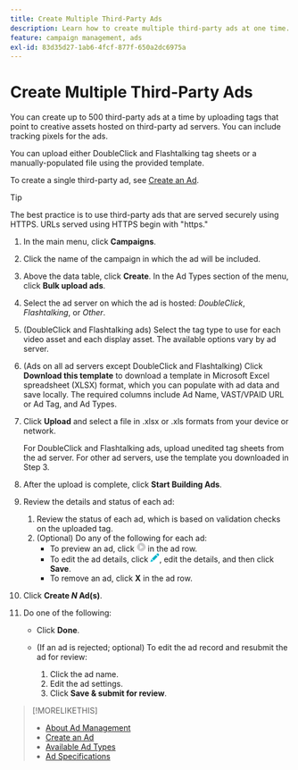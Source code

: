 ```yaml
---
title: Create Multiple Third-Party Ads
description: Learn how to create multiple third-party ads at one time.
feature: campaign management, ads
exl-id: 83d35d27-1ab6-4fcf-877f-650a2dc6975a
---
```

# Create Multiple Third-Party Ads

You can create up to 500 third-party ads at a time by uploading tags that point to creative assets hosted on third-party ad servers. You can include tracking pixels for the ads.<!-- The bulksheet template for other ad servers says you can include 200. Which is it: 200 or 500? -->

You can upload either DoubleClick and Flashtalking tag sheets or  a manually-populated file using the provided template.

To create a single third-party ad, see [Create an Ad](ad-create.md).

>[!TIP]
>
> The best practice is to use third-party ads that are served securely using HTTPS. URLs served using HTTPS begin with "https."

1. In the main menu, click **Campaigns**.

1. Click the name of the campaign in which the ad will be included.

1. Above the data table, click **Create**. In the Ad Types section of the menu, click **Bulk upload ads**.

1. Select the ad server on which the ad is hosted: *DoubleClick*, *Flashtalking*, or *Other*.

1. (DoubleClick and Flashtalking ads) Select the tag type to use for each video asset and each display asset. The available options vary by ad server.

1. (Ads on all ad servers except DoubleClick and Flashtalking) Click **Download this template** to download a template in Microsoft Excel spreadsheet (XLSX) format, which you can populate with ad data and save locally. The required columns include Ad Name, VAST/VPAID URL or Ad Tag, and Ad Types.

1. Click **Upload** and select a file in .xlsx or .xls formats from your device or network.

   For DoubleClick and Flashtalking ads, upload unedited tag sheets from the ad server. For other ad servers, use the template you downloaded in Step 3.

1. After the upload is complete, click **Start Building Ads**.

1. Review the details and status of each ad:

   1. Review the status of each ad, which is based on validation checks on the uploaded tag.
   1. (Optional) Do any of the following for each ad:
      * To preview an ad, click ![play](/help/dsp/assets/play.png) in the ad row.
      * To edit the ad details, click ![edit](/help/dsp/assets/edit.png), edit the details, and then click **Save**.
      * To remove an ad, click **X** in the ad row.

1. Click **Create *N* Ad(s)**.

1. Do one of the following:

   * Click **Done**.

   * (If an ad is rejected; optional) To edit the ad record and resubmit the ad for review:
      1. Click the ad name.
      1. Edit the ad settings.
      1. Click **Save & submit for review**.

>[!MORELIKETHIS]
>
>* [About Ad Management](ad-about.md)
>* [Create an Ad](ad-create.md)
>* [Available Ad Types](ad-types.md)
>* [Ad Specifications](/help/dsp/assets/ad-specs.pdf)
